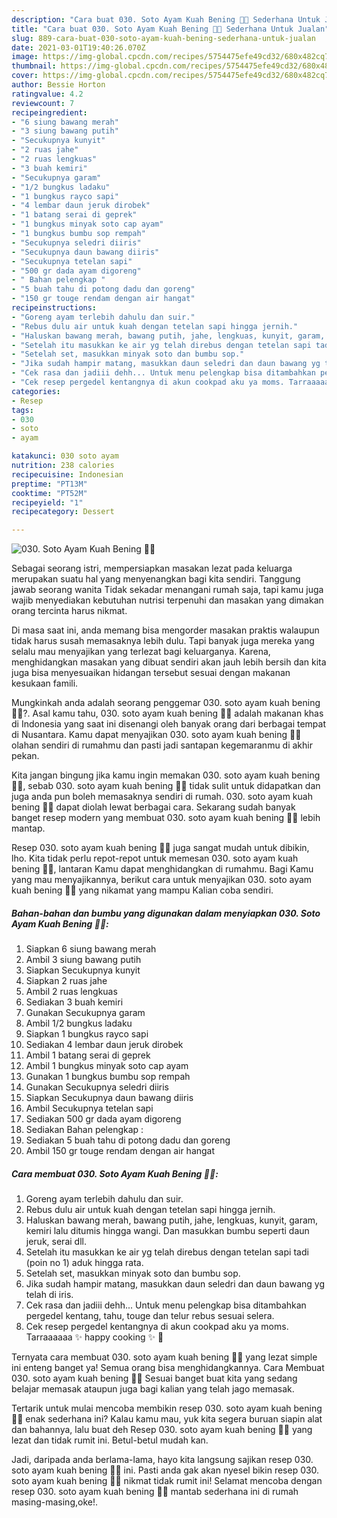 ```yaml
---
description: "Cara buat 030. Soto Ayam Kuah Bening 💯💜 Sederhana Untuk Jualan"
title: "Cara buat 030. Soto Ayam Kuah Bening 💯💜 Sederhana Untuk Jualan"
slug: 889-cara-buat-030-soto-ayam-kuah-bening-sederhana-untuk-jualan
date: 2021-03-01T19:40:26.070Z
image: https://img-global.cpcdn.com/recipes/5754475efe49cd32/680x482cq70/030-soto-ayam-kuah-bening-💯💜-foto-resep-utama.jpg
thumbnail: https://img-global.cpcdn.com/recipes/5754475efe49cd32/680x482cq70/030-soto-ayam-kuah-bening-💯💜-foto-resep-utama.jpg
cover: https://img-global.cpcdn.com/recipes/5754475efe49cd32/680x482cq70/030-soto-ayam-kuah-bening-💯💜-foto-resep-utama.jpg
author: Bessie Horton
ratingvalue: 4.2
reviewcount: 7
recipeingredient:
- "6 siung bawang merah"
- "3 siung bawang putih"
- "Secukupnya kunyit"
- "2 ruas jahe"
- "2 ruas lengkuas"
- "3 buah kemiri"
- "Secukupnya garam"
- "1/2 bungkus ladaku"
- "1 bungkus rayco sapi"
- "4 lembar daun jeruk dirobek"
- "1 batang serai di geprek"
- "1 bungkus minyak soto cap ayam"
- "1 bungkus bumbu sop rempah"
- "Secukupnya seledri diiris"
- "Secukupnya daun bawang diiris"
- "Secukupnya tetelan sapi"
- "500 gr dada ayam digoreng"
- " Bahan pelengkap "
- "5 buah tahu di potong dadu dan goreng"
- "150 gr touge rendam dengan air hangat"
recipeinstructions:
- "Goreng ayam terlebih dahulu dan suir."
- "Rebus dulu air untuk kuah dengan tetelan sapi hingga jernih."
- "Haluskan bawang merah, bawang putih, jahe, lengkuas, kunyit, garam, kemiri lalu ditumis hingga wangi. Dan masukkan bumbu seperti daun jeruk, serai dll."
- "Setelah itu masukkan ke air yg telah direbus dengan tetelan sapi tadi (poin no 1) aduk hingga rata."
- "Setelah set, masukkan minyak soto dan bumbu sop."
- "Jika sudah hampir matang, masukkan daun seledri dan daun bawang yg telah di iris."
- "Cek rasa dan jadiii dehh... Untuk menu pelengkap bisa ditambahkan pergedel kentang, tahu, touge dan telur rebus sesuai selera."
- "Cek resep pergedel kentangnya di akun cookpad aku ya moms. Tarraaaaaa ✨ happy cooking ✨ 🤗"
categories:
- Resep
tags:
- 030
- soto
- ayam

katakunci: 030 soto ayam 
nutrition: 238 calories
recipecuisine: Indonesian
preptime: "PT13M"
cooktime: "PT52M"
recipeyield: "1"
recipecategory: Dessert

---
```



![030. Soto Ayam Kuah Bening 💯💜](https://img-global.cpcdn.com/recipes/5754475efe49cd32/680x482cq70/030-soto-ayam-kuah-bening-💯💜-foto-resep-utama.jpg)

Sebagai seorang istri, mempersiapkan masakan lezat pada keluarga merupakan suatu hal yang menyenangkan bagi kita sendiri. Tanggung jawab seorang  wanita Tidak sekadar menangani rumah saja, tapi kamu juga wajib menyediakan kebutuhan nutrisi terpenuhi dan masakan yang dimakan orang tercinta harus nikmat.

Di masa  saat ini, anda memang bisa mengorder masakan praktis walaupun tidak harus susah memasaknya lebih dulu. Tapi banyak juga mereka yang selalu mau menyajikan yang terlezat bagi keluarganya. Karena, menghidangkan masakan yang dibuat sendiri akan jauh lebih bersih dan kita juga bisa menyesuaikan hidangan tersebut sesuai dengan makanan kesukaan famili. 



Mungkinkah anda adalah seorang penggemar 030. soto ayam kuah bening 💯💜?. Asal kamu tahu, 030. soto ayam kuah bening 💯💜 adalah makanan khas di Indonesia yang saat ini disenangi oleh banyak orang dari berbagai tempat di Nusantara. Kamu dapat menyajikan 030. soto ayam kuah bening 💯💜 olahan sendiri di rumahmu dan pasti jadi santapan kegemaranmu di akhir pekan.

Kita jangan bingung jika kamu ingin memakan 030. soto ayam kuah bening 💯💜, sebab 030. soto ayam kuah bening 💯💜 tidak sulit untuk didapatkan dan juga anda pun boleh memasaknya sendiri di rumah. 030. soto ayam kuah bening 💯💜 dapat diolah lewat berbagai cara. Sekarang sudah banyak banget resep modern yang membuat 030. soto ayam kuah bening 💯💜 lebih mantap.

Resep 030. soto ayam kuah bening 💯💜 juga sangat mudah untuk dibikin, lho. Kita tidak perlu repot-repot untuk memesan 030. soto ayam kuah bening 💯💜, lantaran Kamu dapat menghidangkan di rumahmu. Bagi Kamu yang mau menyajikannya, berikut cara untuk menyajikan 030. soto ayam kuah bening 💯💜 yang nikamat yang mampu Kalian coba sendiri.

<!--inarticleads1-->

##### Bahan-bahan dan bumbu yang digunakan dalam menyiapkan 030. Soto Ayam Kuah Bening 💯💜:

1. Siapkan 6 siung bawang merah
1. Ambil 3 siung bawang putih
1. Siapkan Secukupnya kunyit
1. Siapkan 2 ruas jahe
1. Ambil 2 ruas lengkuas
1. Sediakan 3 buah kemiri
1. Gunakan Secukupnya garam
1. Ambil 1/2 bungkus ladaku
1. Siapkan 1 bungkus rayco sapi
1. Sediakan 4 lembar daun jeruk dirobek
1. Ambil 1 batang serai di geprek
1. Ambil 1 bungkus minyak soto cap ayam
1. Gunakan 1 bungkus bumbu sop rempah
1. Gunakan Secukupnya seledri diiris
1. Siapkan Secukupnya daun bawang diiris
1. Ambil Secukupnya tetelan sapi
1. Sediakan 500 gr dada ayam digoreng
1. Sediakan  Bahan pelengkap :
1. Sediakan 5 buah tahu di potong dadu dan goreng
1. Ambil 150 gr touge rendam dengan air hangat




<!--inarticleads2-->

##### Cara membuat 030. Soto Ayam Kuah Bening 💯💜:

1. Goreng ayam terlebih dahulu dan suir.
1. Rebus dulu air untuk kuah dengan tetelan sapi hingga jernih.
1. Haluskan bawang merah, bawang putih, jahe, lengkuas, kunyit, garam, kemiri lalu ditumis hingga wangi. Dan masukkan bumbu seperti daun jeruk, serai dll.
1. Setelah itu masukkan ke air yg telah direbus dengan tetelan sapi tadi (poin no 1) aduk hingga rata.
1. Setelah set, masukkan minyak soto dan bumbu sop.
1. Jika sudah hampir matang, masukkan daun seledri dan daun bawang yg telah di iris.
1. Cek rasa dan jadiii dehh... Untuk menu pelengkap bisa ditambahkan pergedel kentang, tahu, touge dan telur rebus sesuai selera.
1. Cek resep pergedel kentangnya di akun cookpad aku ya moms. Tarraaaaaa ✨ happy cooking ✨ 🤗




Ternyata cara membuat 030. soto ayam kuah bening 💯💜 yang lezat simple ini enteng banget ya! Semua orang bisa menghidangkannya. Cara Membuat 030. soto ayam kuah bening 💯💜 Sesuai banget buat kita yang sedang belajar memasak ataupun juga bagi kalian yang telah jago memasak.

Tertarik untuk mulai mencoba membikin resep 030. soto ayam kuah bening 💯💜 enak sederhana ini? Kalau kamu mau, yuk kita segera buruan siapin alat dan bahannya, lalu buat deh Resep 030. soto ayam kuah bening 💯💜 yang lezat dan tidak rumit ini. Betul-betul mudah kan. 

Jadi, daripada anda berlama-lama, hayo kita langsung sajikan resep 030. soto ayam kuah bening 💯💜 ini. Pasti anda gak akan nyesel bikin resep 030. soto ayam kuah bening 💯💜 nikmat tidak rumit ini! Selamat mencoba dengan resep 030. soto ayam kuah bening 💯💜 mantab sederhana ini di rumah masing-masing,oke!.

